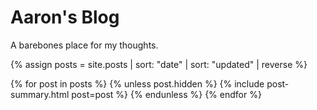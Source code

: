 ---
---

# Aaron's Blog

A barebones place for my thoughts.

{% assign posts = site.posts | sort: "date" | sort: "updated" | reverse %}

{% for post in posts %}
  {% unless post.hidden %}
    {% include post-summary.html post=post %}
  {% endunless %}
{% endfor %}
